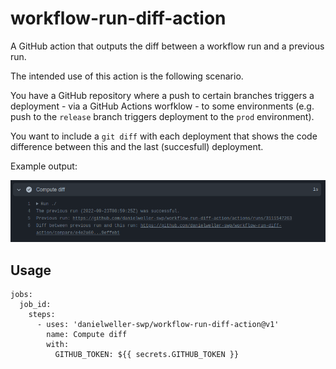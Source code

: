 # workflow-run-diff-action

A GitHub action that outputs the diff between a workflow run and a previous run.

The intended use of this action is the following scenario.

You have a GitHub repository where a push to certain branches triggers a deployment - via a GitHub Actions worfklow - to some environments (e.g. push to the `release` branch triggers deployment to the `prod` environment).

You want to include a `git diff` with each deployment that shows the code difference between
this and the last (succesfull) deployment.

Example output:

![](screenshot.png)

## Usage

```
jobs:
  job_id:
    steps:
      - uses: 'danielweller-swp/workflow-run-diff-action@v1'
        name: Compute diff
        with:
          GITHUB_TOKEN: ${{ secrets.GITHUB_TOKEN }}
```